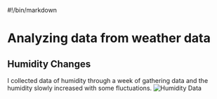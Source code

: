 #!/bin/markdown

# Analyzing data from weather data

## Humidity Changes
I collected data of humidity through a week of gathering data and the humidity slowly increased with some fluctuations.
![Humidity Data]











<!--- Image References -->
[Humidity Data]:"./humidity_changes.png" "Humidity Data"
